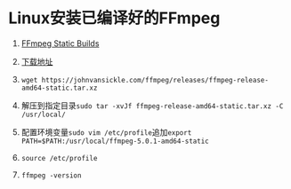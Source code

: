 # Linux安装已编译好的FFmpeg

1. [FFmpeg Static Builds](https://johnvansickle.com/ffmpeg/)

2. [下载地址](https://johnvansickle.com/ffmpeg/releases/ffmpeg-release-amd64-static.tar.xz)
3. `wget https://johnvansickle.com/ffmpeg/releases/ffmpeg-release-amd64-static.tar.xz`

4. 解压到指定目录`sudo tar -xvJf ffmpeg-release-amd64-static.tar.xz -C /usr/local/ `

5. 配置环境变量`sudo vim /etc/profile`追加`export PATH=$PATH:/usr/local/ffmpeg-5.0.1-amd64-static`

6. `source /etc/profile`

7. `ffmpeg -version`

   